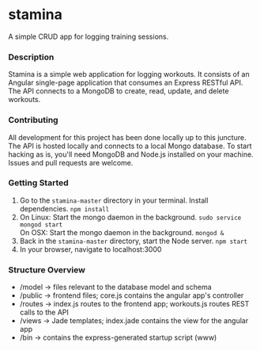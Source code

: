 # stamina
A simple CRUD app for logging training sessions.

### Description
Stamina is a simple web application for logging workouts. It consists of an Angular single-page application that consumes an Express RESTful API. The API connects to a MongoDB to create, read, update, and delete workouts.

### Contributing
All development for this project has been done locally up to this juncture. The API is hosted locally and connects to a local Mongo database. To start hacking as is, you'll need MongoDB and Node.js installed on your machine. Issues and pull requests are welcome. 

### Getting Started
1. Go to the `stamina-master` directory in your terminal. Install dependencies. `npm install`
2. On Linux: Start the mongo daemon in the background. `sudo service mongod start`     
   On OSX: Start the mongo daemon in the background. `mongod &`
3. Back in the `stamina-master` directory, start the Node server. `npm start`
4. In your browser, navigate to localhost:3000
 
### Structure Overview
* /model -> files relevant to the database model and schema
* /public -> frontend files; core.js contains the angular app's controller
* /routes -> index.js routes to the frontend app; workouts.js routes REST calls to the API
* /views -> Jade templates; index.jade contains the view for the angular app
* /bin -> contains the express-generated startup script (www)